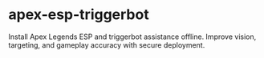# apex-esp-triggerbot
Install Apex Legends ESP and triggerbot assistance offline. Improve vision, targeting, and gameplay accuracy with secure deployment.
